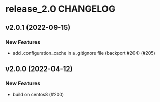 # release_2.0 CHANGELOG

## v2.0.1 (2022-09-15)

### New Features

- add .configuration_cache in a .gitignore file (backport #204) (#205)

## v2.0.0 (2022-04-12)

### New Features

- build on centos8 (#200)


